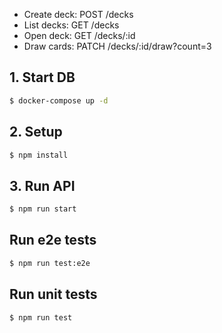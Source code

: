 * Create deck: POST /decks
* List decks: GET /decks
* Open deck: GET /decks/:id
* Draw cards: PATCH /decks/:id/draw?count=3



## 1. Start DB
```bash
$ docker-compose up -d
```

## 2. Setup
```bash
$ npm install
```

## 3. Run API

```bash
$ npm run start
```

## Run e2e tests

```bash
$ npm run test:e2e
```

## Run unit tests

```bash
$ npm run test
```
